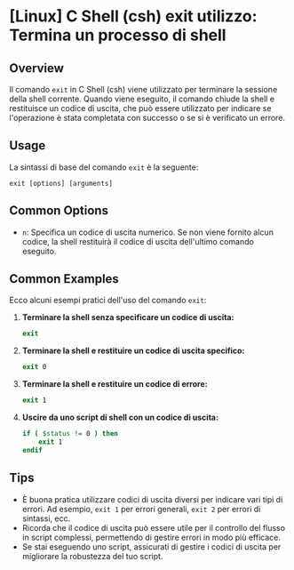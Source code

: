 # [Linux] C Shell (csh) exit utilizzo: Termina un processo di shell

## Overview
Il comando `exit` in C Shell (csh) viene utilizzato per terminare la sessione della shell corrente. Quando viene eseguito, il comando chiude la shell e restituisce un codice di uscita, che può essere utilizzato per indicare se l'operazione è stata completata con successo o se si è verificato un errore.

## Usage
La sintassi di base del comando `exit` è la seguente:

```
exit [options] [arguments]
```

## Common Options
- `n`: Specifica un codice di uscita numerico. Se non viene fornito alcun codice, la shell restituirà il codice di uscita dell'ultimo comando eseguito.

## Common Examples
Ecco alcuni esempi pratici dell'uso del comando `exit`:

1. **Terminare la shell senza specificare un codice di uscita:**
   ```csh
   exit
   ```

2. **Terminare la shell e restituire un codice di uscita specifico:**
   ```csh
   exit 0
   ```

3. **Terminare la shell e restituire un codice di errore:**
   ```csh
   exit 1
   ```

4. **Uscire da uno script di shell con un codice di uscita:**
   ```csh
   if ( $status != 0 ) then
       exit 1
   endif
   ```

## Tips
- È buona pratica utilizzare codici di uscita diversi per indicare vari tipi di errori. Ad esempio, `exit 1` per errori generali, `exit 2` per errori di sintassi, ecc.
- Ricorda che il codice di uscita può essere utile per il controllo del flusso in script complessi, permettendo di gestire errori in modo più efficace.
- Se stai eseguendo uno script, assicurati di gestire i codici di uscita per migliorare la robustezza del tuo script.